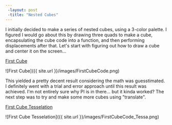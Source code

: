 ```yaml
---
 -layout: post
 -title: "Nested Cubes"
---
```


I initially decided to make a series of nested cubes, using a 3-color palette. I figured I would go about this by drawing three quads to make a cube, encapsulating the cube code into a function, and then performing displacements after that. Let's start with figuring out how to draw a cube and center it on the screen... 

[First Cube](http://alpha.editor.p5js.org/patchbae/sketches/Hk42zAI5b)

![First Cube]({{ site.url }}/images/FirstCubeCode.png)


This yielded a pretty decent result considering the math was guesstimated. I definitely went with a trial and error approach until this result was achieved. I'm not entirely sure why PI is in there... but it kinda worked? The next step was to try and make some more cubes using "translate".

[First Cube Tesselation](https://alpha.editor.p5js.org/patchbae/sketches/H1sFrnB5W)

![First Cube Tesselation]({{ site.url }}/images/FirstCubeCode_Tessa.png)


